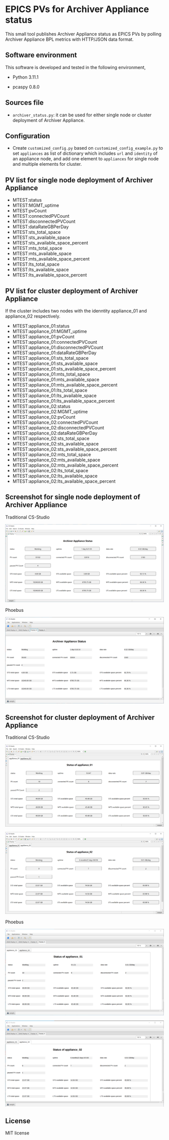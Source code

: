 # EPICS PVs for Archiver Appliance status

This small tool publishes Archiver Appliance status as EPICS PVs by polling Archiver Appliance BPL metrics with HTTP/JSON data format.

## Software environment

This software is developed and tested in the following environment,

* Python 3.11.1

* pcaspy 0.8.0

## Sources file

* `archiver_status.py`: it can be used for either single node or cluster deployment of Archiver Appliance.

## Configuration

* Create `customized_config.py` based on `customized_config_example.py` to set `appliances` as list of dictionary which includes `url` and `identity` of an appliance node, and add one element to `appliances` for single node and multiple elements for cluster.

## PV list for single node deployment of Archiver Appliance

* MTEST:status
* MTEST:MGMT_uptime
* MTEST:pvCount
* MTEST:connectedPVCount
* MTEST:disconnectedPVCount
* MTEST:dataRateGBPerDay
* MTEST:sts_total_space
* MTEST:sts_available_space
* MTEST:sts_available_space_percent
* MTEST:mts_total_space
* MTEST:mts_available_space
* MTEST:mts_available_space_percent
* MTEST:lts_total_space
* MTEST:lts_available_space
* MTEST:lts_available_space_percent

## PV list for cluster deployment of Archiver Appliance

If the cluster includes two nodes with the idenntity appliance_01 and appliance_02 respectively.

* MTEST:appliance_01:status
* MTEST:appliance_01:MGMT_uptime
* MTEST:appliance_01:pvCount
* MTEST:appliance_01:connectedPVCount
* MTEST:appliance_01:disconnectedPVCount
* MTEST:appliance_01:dataRateGBPerDay
* MTEST:appliance_01:sts_total_space
* MTEST:appliance_01:sts_available_space
* MTEST:appliance_01:sts_available_space_percent
* MTEST:appliance_01:mts_total_space
* MTEST:appliance_01:mts_available_space
* MTEST:appliance_01:mts_available_space_percent
* MTEST:appliance_01:lts_total_space
* MTEST:appliance_01:lts_available_space
* MTEST:appliance_01:lts_available_space_percent
* MTEST:appliance_02:status
* MTEST:appliance_02:MGMT_uptime
* MTEST:appliance_02:pvCount
* MTEST:appliance_02:connectedPVCount
* MTEST:appliance_02:disconnectedPVCount
* MTEST:appliance_02:dataRateGBPerDay
* MTEST:appliance_02:sts_total_space
* MTEST:appliance_02:sts_available_space
* MTEST:appliance_02:sts_available_space_percent
* MTEST:appliance_02:mts_total_space
* MTEST:appliance_02:mts_available_space
* MTEST:appliance_02:mts_available_space_percent
* MTEST:appliance_02:lts_total_space
* MTEST:appliance_02:lts_available_space
* MTEST:appliance_02:lts_available_space_percent

## Screenshot for single node deployment of Archiver Appliance

Traditional CS-Studio

![Alt text](screenshots/cs-studio/single_node.png?raw=true "Title")

Phoebus

![Alt text](screenshots/phoebus/single_node.png?raw=true "Title")

## Screenshot for cluster deployment of Archiver Appliance

Traditional CS-Studio

![Alt text](screenshots/cs-studio/cluster_node_01.png?raw=true "Title")

![Alt text](screenshots/cs-studio/cluster_node_02.png?raw=true "Title")

Phoebus

![Alt text](screenshots/phoebus/cluster_node_01.png?raw=true "Title")

![Alt text](screenshots/phoebus/cluster_node_02.png?raw=true "Title")

## License
MIT license